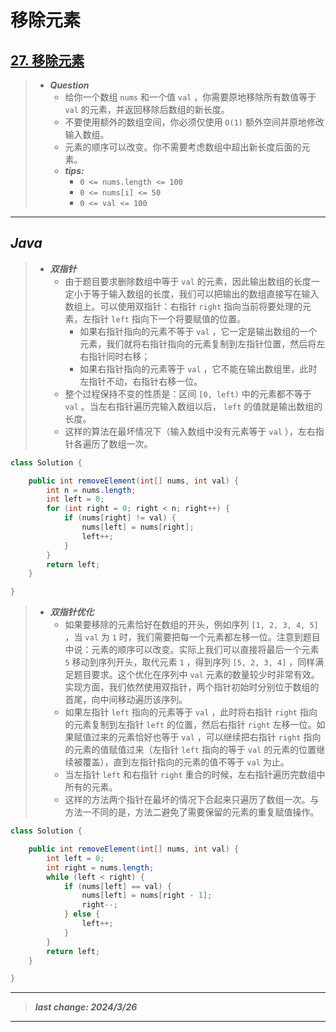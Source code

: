 # 移除元素

## [27. 移除元素](https://leetcode.cn/problems/remove-element/)

> - ***Question***
>   - 给你一个数组 `nums` 和一个值 `val` ，你需要原地移除所有数值等于 `val` 的元素，并返回移除后数组的新长度。
>   - 不要使用额外的数组空间，你必须仅使用 `O(1)` 额外空间并原地修改输入数组。
>   - 元素的顺序可以改变。你不需要考虑数组中超出新长度后面的元素。
>   - ***tips:***
>     - `0 <= nums.length <= 100`
>     - `0 <= nums[i] <= 50`
>     - `0 <= val <= 100`

---

## *Java*

> - ***双指针***
>   - 由于题目要求删除数组中等于 `val` 的元素，因此输出数组的长度一定小于等于输入数组的长度，我们可以把输出的数组直接写在输入数组上。可以使用双指针：右指针 `right` 指向当前将要处理的元素，左指针 `left` 指向下一个将要赋值的位置。
>     - 如果右指针指向的元素不等于 `val` ，它一定是输出数组的一个元素，我们就将右指针指向的元素复制到左指针位置，然后将左右指针同时右移；
>     - 如果右指针指向的元素等于 `val` ，它不能在输出数组里，此时左指针不动，右指针右移一位。
>   - 整个过程保持不变的性质是：区间 `[0, left)` 中的元素都不等于 `val` 。当左右指针遍历完输入数组以后， `left` 的值就是输出数组的长度。
>   - 这样的算法在最坏情况下（输入数组中没有元素等于 `val` ），左右指针各遍历了数组一次。

```java
class Solution {

    public int removeElement(int[] nums, int val) {
        int n = nums.length;
        int left = 0;
        for (int right = 0; right < n; right++) {
            if (nums[right] != val) {
                nums[left] = nums[right];
                left++;
            }
        }
        return left;
    }

}
```

> - ***双指针优化***
>   - 如果要移除的元素恰好在数组的开头，例如序列 `[1, 2, 3, 4, 5]` ，当 `val` 为 `1` 时，我们需要把每一个元素都左移一位。注意到题目中说：元素的顺序可以改变。实际上我们可以直接将最后一个元素 `5` 移动到序列开头，取代元素 `1` ，得到序列 `[5, 2, 3, 4]` ，同样满足题目要求。这个优化在序列中 `val` 元素的数量较少时非常有效。实现方面，我们依然使用双指针，两个指针初始时分别位于数组的首尾，向中间移动遍历该序列。
>   - 如果左指针 `left` 指向的元素等于 `val` ，此时将右指针 `right` 指向的元素复制到左指针 `left` 的位置，然后右指针 `right` 左移一位。如果赋值过来的元素恰好也等于 `val` ，可以继续把右指针 `right` 指向的元素的值赋值过来（左指针 `left` 指向的等于 `val` 的元素的位置继续被覆盖），直到左指针指向的元素的值不等于 `val` 为止。
>   - 当左指针 `left` 和右指针 `right` 重合的时候，左右指针遍历完数组中所有的元素。
>   - 这样的方法两个指针在最坏的情况下合起来只遍历了数组一次。与方法一不同的是，方法二避免了需要保留的元素的重复赋值操作。

```java
class Solution {

    public int removeElement(int[] nums, int val) {
        int left = 0;
        int right = nums.length;
        while (left < right) {
            if (nums[left] == val) {
                nums[left] = nums[right - 1];
                right--;
            } else {
                left++;
            }
        }
        return left;
    }

}
```

---

> ***last change: 2024/3/26***

---
